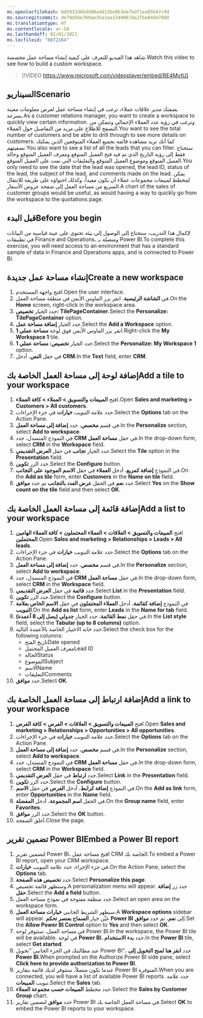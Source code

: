 ```yaml
---
ms.openlocfilehash: bd5933d6bddd0add13be9b3eb7bdf1ea85b47c9d
ms.sourcegitcommit: de79d56e760ae35a1ea1549067da2fba04de7088
ms.translationtype: HT
ms.contentlocale: ar-SA
ms.lasthandoff: 02/01/2021
ms.locfileid: "6072164"
---
```

<span data-ttu-id="70c29-101">شاهد هذا الفيديو للتعرف على كيفية إنشاء مساحة عمل مخصصة.</span><span class="sxs-lookup"><span data-stu-id="70c29-101">Watch this video to see how to build a custom workspace.</span></span>
 > [!VIDEO https://www.microsoft.com/videoplayer/embed/RE4MvtU]

## <a name="scenario"></a><span data-ttu-id="70c29-102">السيناريو</span><span class="sxs-lookup"><span data-stu-id="70c29-102">Scenario</span></span>

<span data-ttu-id="70c29-103">بصفتك مدير علاقات عملاء، ترغب في إنشاء مساحة عمل لعرض معلومات معينة بسرعة.</span><span class="sxs-lookup"><span data-stu-id="70c29-103">As a customer relations manager, you want to create a workspace to quickly view certain information.</span></span> <span data-ttu-id="70c29-104">وترغب في رؤية عدد العملاء الإجمالي وتتمكن من التصفح للاطلاع على مزيد من التفاصيل حول العملاء.</span><span class="sxs-lookup"><span data-stu-id="70c29-104">You want to see the total number of customers and be able to drill through to see more details on customers.</span></span> <span data-ttu-id="70c29-105">كما أنك تريد مشاهدة قائمة بجميع العملاء المتوقعين الذين يمكنك تصفيتهم.</span><span class="sxs-lookup"><span data-stu-id="70c29-105">You also want to see a list of all the leads that you can filter.</span></span> <span data-ttu-id="70c29-106">ستحتاج فقط إلى رؤية التاريخ الذي تم فيه فتح العميل المتوقع ومعرف العميل المتوقع وحالة العميل المتوقع وموضوع العميل المتوقع والتعليقات التي تمت على العميل المتوقع.</span><span class="sxs-lookup"><span data-stu-id="70c29-106">You only need to see the date that the lead was opened, the lead ID, status of the lead, the subject of the lead, and comments made on the lead.</span></span> <span data-ttu-id="70c29-107">يمكن لمخطط لمبيعات مجموعات عملاء أن يكون مفيداً، وكذلك احتواؤه على طريقة للانتقال السريع من مساحة العمل إلى صفحة عروض الأسعار.</span><span class="sxs-lookup"><span data-stu-id="70c29-107">A chart of the sales of customer groups would be useful, as would having a way to quickly go from the workspace to the quotations page.</span></span>

## <a name="before-you-begin"></a><span data-ttu-id="70c29-108">قبل البدء</span><span class="sxs-lookup"><span data-stu-id="70c29-108">Before you begin</span></span> 


<span data-ttu-id="70c29-109">لإكمال هذا التدريب، ستحتاج إلى الوصول إلى بيئة تحتوي على عينة قياسية من البيانات في تطبيقات Finance and Operations، ومتصلة بـ Power BI.</span><span class="sxs-lookup"><span data-stu-id="70c29-109">To complete this exercise, you will need access to an environment that has a standard sample of data in Finance and Operations apps, and is connected to Power BI.</span></span>

## <a name="create-a-new-workspace"></a><span data-ttu-id="70c29-110">إنشاء مساحة عمل جديدة</span><span class="sxs-lookup"><span data-stu-id="70c29-110">Create a new workspace</span></span> 


1.  <span data-ttu-id="70c29-111">افتح واجهة المستخدم.</span><span class="sxs-lookup"><span data-stu-id="70c29-111">Open the user interface.</span></span>
2.  <span data-ttu-id="70c29-112">في **الشاشة الرئيسية**، انقر بزر الماوس الأيمن في منطقة مساحة العمل.</span><span class="sxs-lookup"><span data-stu-id="70c29-112">On the **Home** screen, right-click in the workspace area.</span></span>
3.  <span data-ttu-id="70c29-113">حدد الخيار **تخصيص: TilePageContainer**.</span><span class="sxs-lookup"><span data-stu-id="70c29-113">Select the **Personalize: TilePageContainer** option.</span></span>
4.  <span data-ttu-id="70c29-114">حدد الخيار **إضافة مساحة عمل**.</span><span class="sxs-lookup"><span data-stu-id="70c29-114">Select the **Add a Workspace** option.</span></span>
5.  <span data-ttu-id="70c29-115">انقر بزر الماوس الأيمن فوق لوحة **مساحة عملي 1**.</span><span class="sxs-lookup"><span data-stu-id="70c29-115">Right-click the **My Workspace 1** tile.</span></span>
6.  <span data-ttu-id="70c29-116">حدد الخيار **تخصيص: مساحة عملي 1**.</span><span class="sxs-lookup"><span data-stu-id="70c29-116">Select the **Personalize: My Workspace 1** option.</span></span>
7.  <span data-ttu-id="70c29-117">في حقل **النص**، أدخل **CRM**.</span><span class="sxs-lookup"><span data-stu-id="70c29-117">In the **Text** field, enter **CRM**.</span></span>

## <a name="add-a-tile-to-your-workspace"></a><span data-ttu-id="70c29-118">إضافة لوحة إلى مساحة العمل الخاصة بك</span><span class="sxs-lookup"><span data-stu-id="70c29-118">Add a tile to your workspace</span></span> 


1.  <span data-ttu-id="70c29-119">افتح **المبيعات والتسويق > العملاء > كافة العملاء**.</span><span class="sxs-lookup"><span data-stu-id="70c29-119">Open **Sales and marketing > Customers > All customers**.</span></span>
2.  <span data-ttu-id="70c29-120">حدد علامة التبويب **خيارات** في جزء الإجراءات.</span><span class="sxs-lookup"><span data-stu-id="70c29-120">Select the **Options** tab on the Action Pane.</span></span>
3.  <span data-ttu-id="70c29-121">في قسم **مخصص**، حدد **إضافة إلى مساحة العمل**.</span><span class="sxs-lookup"><span data-stu-id="70c29-121">In the **Personalize** section, select **Add to workspace**.</span></span>
4.  <span data-ttu-id="70c29-122">في النموذج المنسدل، حدد **CRM** في حقل **مساحة العمل**.</span><span class="sxs-lookup"><span data-stu-id="70c29-122">In the drop-down form, select **CRM** in the **Workspace** field.</span></span>
5.  <span data-ttu-id="70c29-123">حدد الخيار **تجانب** في حقل **العرض التقديمي**.</span><span class="sxs-lookup"><span data-stu-id="70c29-123">Select the **Tile** option in the **Presentation** field.</span></span>
6.  <span data-ttu-id="70c29-124">حدد الزر **تكوين**.</span><span class="sxs-lookup"><span data-stu-id="70c29-124">Select the **Configure** button.</span></span>
7.  <span data-ttu-id="70c29-125">في النموذج **إضافة كمربع**، أدخل **العملاء** في حقل **الاسم الموجود على التجانب**.</span><span class="sxs-lookup"><span data-stu-id="70c29-125">On the **Add as tile** form, enter **Customers** in the **Name on tile** field.</span></span>
8.  <span data-ttu-id="70c29-126">حدد **نعم** في الحقل **عرض العدد بالتجانب** ثم حدد **موافق**.</span><span class="sxs-lookup"><span data-stu-id="70c29-126">Select **Yes** on the **Show count on the tile** field and then select **OK**.</span></span>

## <a name="add-a-list-to-your-workspace"></a><span data-ttu-id="70c29-127">إضافة قائمة إلى مساحة العمل الخاصة بك</span><span class="sxs-lookup"><span data-stu-id="70c29-127">Add a list to your workspace</span></span> 


1.  <span data-ttu-id="70c29-128">افتح **المبيعات والتسويق > العلاقات > العملاء المحتملون > كافة العملاء الهامين المحتملين**.</span><span class="sxs-lookup"><span data-stu-id="70c29-128">Open **Sales and marketing > Relationships > Leads > All leads**.</span></span>
2.  <span data-ttu-id="70c29-129">حدد علامة التبويب **خيارات** في جزء الإجراءات.</span><span class="sxs-lookup"><span data-stu-id="70c29-129">Select the **Options** tab on the Action Pane.</span></span>
3.  <span data-ttu-id="70c29-130">في قسم **مخصص**، حدد **إضافة إلى مساحة العمل**.</span><span class="sxs-lookup"><span data-stu-id="70c29-130">In the **Personalize** section, select **Add to workspace**.</span></span>
4.  <span data-ttu-id="70c29-131">في النموذج المنسدل، حدد **CRM** في حقل **مساحة العمل**.</span><span class="sxs-lookup"><span data-stu-id="70c29-131">In the drop-down form, select **CRM** in the **Workspace** field.</span></span>
5.  <span data-ttu-id="70c29-132">حدد **قائمة** في حقل **العرض التقديمي**.</span><span class="sxs-lookup"><span data-stu-id="70c29-132">Select **List** in the **Presentation** field.</span></span>
6.  <span data-ttu-id="70c29-133">حدد الزر **تكوين**.</span><span class="sxs-lookup"><span data-stu-id="70c29-133">Select the **Configure** button.</span></span>
7.  <span data-ttu-id="70c29-134">في النموذج **إضافة كقائمة**، أدخل **العملاء المحتملون** في حقل **الاسم الخاص بعلامة التبويب**.</span><span class="sxs-lookup"><span data-stu-id="70c29-134">On the **Add as list** form, enter **Leads** in the **Name for tab** field.</span></span>
8.  <span data-ttu-id="70c29-135">في حقل **نمط القائمة**، حدد الخيار **جدولي‬ (يصل إلى 8 أعمدة)**.</span><span class="sxs-lookup"><span data-stu-id="70c29-135">In the **List style** field, select the **Tabular (up to 8 columns)** option.</span></span>
9.  <span data-ttu-id="70c29-136">حدد خانة الاختيار الخاصة بالأعمدة التالية:</span><span class="sxs-lookup"><span data-stu-id="70c29-136">Select the check box for the following columns:</span></span>
    -   <span data-ttu-id="70c29-137">تاريخ الفتح</span><span class="sxs-lookup"><span data-stu-id="70c29-137">Date opened</span></span>
    -   <span data-ttu-id="70c29-138">معرف العميل المحتمل</span><span class="sxs-lookup"><span data-stu-id="70c29-138">Lead ID</span></span>
    -   <span data-ttu-id="70c29-139">‏الحالة</span><span class="sxs-lookup"><span data-stu-id="70c29-139">Status</span></span>
    -   <span data-ttu-id="70c29-140">الموضوع</span><span class="sxs-lookup"><span data-stu-id="70c29-140">Subject</span></span>
    -   <span data-ttu-id="70c29-141">الاسم</span><span class="sxs-lookup"><span data-stu-id="70c29-141">Name</span></span>
    -   <span data-ttu-id="70c29-142">التعليقات</span><span class="sxs-lookup"><span data-stu-id="70c29-142">Comments</span></span>
10. <span data-ttu-id="70c29-143">حدد **موافق**.</span><span class="sxs-lookup"><span data-stu-id="70c29-143">Select **OK**.</span></span>

## <a name="add-a-link-to-your-workspace"></a><span data-ttu-id="70c29-144">إضافة ارتباط إلى مساحة العمل الخاصة بك</span><span class="sxs-lookup"><span data-stu-id="70c29-144">Add a link to your workspace</span></span> 


1.  <span data-ttu-id="70c29-145">افتح **المبيعات والتسويق > العلاقات > الفرص > كافة الفرص**.</span><span class="sxs-lookup"><span data-stu-id="70c29-145">Open **Sales and marketing > Relationships > Opportunities > All    opportunities**.</span></span>
2.  <span data-ttu-id="70c29-146">حدد علامة التبويب **خيارات** في جزء الإجراءات.</span><span class="sxs-lookup"><span data-stu-id="70c29-146">Select the **Options** tab on the Action Pane.</span></span>
3.  <span data-ttu-id="70c29-147">في قسم **مخصص**، حدد **إضافة إلى مساحة العمل**.</span><span class="sxs-lookup"><span data-stu-id="70c29-147">In the **Personalize** section, select **Add to workspace**.</span></span>
4.  <span data-ttu-id="70c29-148">في النموذج المنسدل، حدد **CRM** في حقل **مساحة العمل**.</span><span class="sxs-lookup"><span data-stu-id="70c29-148">In the drop-down form, select **CRM** in the **Workspace** field.</span></span>
5.  <span data-ttu-id="70c29-149">حدد **ارتباط** في حقل **العرض التقديمي**.</span><span class="sxs-lookup"><span data-stu-id="70c29-149">Select **Link** in the **Presentation** field.</span></span>
6.  <span data-ttu-id="70c29-150">حدد الزر **تكوين**.</span><span class="sxs-lookup"><span data-stu-id="70c29-150">Select the **Configure** button.</span></span>
7.  <span data-ttu-id="70c29-151">في النموذج **إضافة كرابط**، أدخل **الفرص** في حقل **الاسم**.</span><span class="sxs-lookup"><span data-stu-id="70c29-151">On the **Add as link** form, enter **Opportunities** in the **Name** field.</span></span>
8.  <span data-ttu-id="70c29-152">في الحقل **اسم المجموعة**، أدخل **المفضلة**.</span><span class="sxs-lookup"><span data-stu-id="70c29-152">On the **Group name** field, enter **Favorites**.</span></span>
9.  <span data-ttu-id="70c29-153">حدد الزر **موافق**.</span><span class="sxs-lookup"><span data-stu-id="70c29-153">Select the **OK** button.</span></span>
10. <span data-ttu-id="70c29-154">أغلق الصفحة.</span><span class="sxs-lookup"><span data-stu-id="70c29-154">Close the page.</span></span>

## <a name="embed-a-power-bi-report"></a><span data-ttu-id="70c29-155">تضمين تقرير Power BI</span><span class="sxs-lookup"><span data-stu-id="70c29-155">Embed a Power BI report</span></span> 


1.  <span data-ttu-id="70c29-156">لتضمين تقرير Power BI، افتح مساحة عمل CRM الخاصة بك.</span><span class="sxs-lookup"><span data-stu-id="70c29-156">To embed a Power BI report, open your CRM workspace.</span></span>
2.  <span data-ttu-id="70c29-157">في جزء الإجراء، حدد علامة التبويب **خيارات**.</span><span class="sxs-lookup"><span data-stu-id="70c29-157">On the Action Pane, select the **Options** tab.</span></span>
3.  <span data-ttu-id="70c29-158">حدد **تخصيص هذه الصفحة**.</span><span class="sxs-lookup"><span data-stu-id="70c29-158">Select **Personalize this page**.</span></span>
4.  <span data-ttu-id="70c29-159">وستظهر قائمة تخصيص.</span><span class="sxs-lookup"><span data-stu-id="70c29-159">A personalization menu will appear.</span></span> <span data-ttu-id="70c29-160">حدد زر **إضافة حقل**.</span><span class="sxs-lookup"><span data-stu-id="70c29-160">Select the **Add a field** button.</span></span>
5.  <span data-ttu-id="70c29-161">حدد منطقة مفتوحة في نموذج مساحة العمل.</span><span class="sxs-lookup"><span data-stu-id="70c29-161">Select an open area on the workspace form.</span></span>
6.  <span data-ttu-id="70c29-162">سيظهر الشريط الجانبي **خيارات مساحة العمل**.</span><span class="sxs-lookup"><span data-stu-id="70c29-162">A **Workspace options** sidebar will appear.</span></span> <span data-ttu-id="70c29-163">عيِّن خيار **السماح بعنصر تحكم Power BI** إلى **نعم**، ثم حدد **موافق**.</span><span class="sxs-lookup"><span data-stu-id="70c29-163">Set the **Allow Power BI Control** option to **Yes** and then select **OK**.</span></span>
7.  <span data-ttu-id="70c29-164">في مساحة العمل، ستتوفر لوحة Power BI.</span><span class="sxs-lookup"><span data-stu-id="70c29-164">In the workspace, the Power BI tile will be available.</span></span> <span data-ttu-id="70c29-165">في لوحة **Power BI**، حدد **بدء الاستخدام**.</span><span class="sxs-lookup"><span data-stu-id="70c29-165">In the **Power BI** tile, select **Get started**.</span></span>
8.  <span data-ttu-id="70c29-166">عند مطالبتك في الجزء الجانبي "تخويل Power BI"، حدد **انقر هنا لمنح التخويل إلى Power BI**.</span><span class="sxs-lookup"><span data-stu-id="70c29-166">When prompted on the Authorize Power BI side pane, select **Click here to provide authorization to Power BI**.</span></span>
9.  <span data-ttu-id="70c29-167">عندما تكون متصلاً، ستتوفر لديك قائمة بتقارير Power BI المتوفرة.</span><span class="sxs-lookup"><span data-stu-id="70c29-167">When you are connected, you will have a list of available Power BI reports.</span></span> <span data-ttu-id="70c29-168">حدد علامة تبويب **المبيعات**.</span><span class="sxs-lookup"><span data-stu-id="70c29-168">Select the **Sales** tab.</span></span>
10. <span data-ttu-id="70c29-169">حدد مخطط **المبيعات حسب مجموعة العملاء**.</span><span class="sxs-lookup"><span data-stu-id="70c29-169">Select the **Sales by Customer Group** chart.</span></span>
11. <span data-ttu-id="70c29-170">حدد **موافق** لتضمين تقارير Power BI في مساحة العمل الخاصة بك.</span><span class="sxs-lookup"><span data-stu-id="70c29-170">Select **OK** to embed the Power BI reports to your workspace.</span></span>
